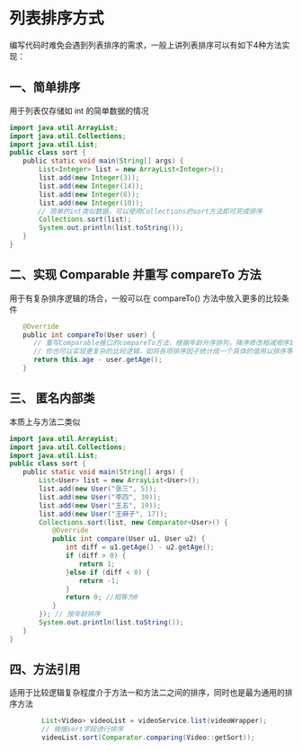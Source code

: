 # 列表排序方式

编写代码时难免会遇到列表排序的需求，一般上讲列表排序可以有如下4种方法实现：

## 一、简单排序

用于列表仅存储如 int 的简单数据的情况

```java
import java.util.ArrayList;
import java.util.Collections;
import java.util.List;
public class sort {
　　public static void main(String[] args) {
　　    List<Integer> list = new ArrayList<Integer>();
　　    list.add(new Integer(3));
　　    list.add(new Integer(14));
　　    list.add(new Integer(6));
　　    list.add(new Integer(10));
       // 简单的int类似数据，可以使用Collections的sort方法即可完成排序
　　    Collections.sort(list);
　　    System.out.println(list.toString());
　　}
}
```

## 二、实现 Comparable 并重写 compareTo 方法

用于有复杂排序逻辑的场合，一般可以在 compareTo() 方法中放入更多的比较条件

```java
　　@Override
　　public int compareTo(User user) {           
      // 重写Comparable接口的compareTo方法，根据年龄升序排列，降序修改相减顺序即可
　　　 // 你也可以实现更复杂的比较逻辑，如将各项排序因子统计成一个具体的值用以排序等
      return this.age - user.getAge();
　　}
```

## 三、 匿名内部类

本质上与方法二类似

```java
import java.util.ArrayList;
import java.util.Collections;
import java.util.List;
public class sort {
　　public static void main(String[] args) {
　　    List<User> list = new ArrayList<User>();
　　    list.add(new User("张三", 5));
　　    list.add(new User("李四", 30));
　　    list.add(new User("王五", 19));
　　    list.add(new User("王麻子", 17));
　　    Collections.sort(list, new Comparator<User>() {
　　　　    @Override
　　　　    public int compare(User u1, User u2) {
　　　　　　    int diff = u1.getAge() - u2.getAge();
　　　　　　    if (diff > 0) {
　　　　　　　　    return 1;
　　　　　　    }else if (diff < 0) {
　　　　　　　　    return -1;
　　　　　　    }
　　　　　　    return 0; //相等为0
　　　　    }
　　    }); // 按年龄排序
　　    System.out.println(list.toString());
　　}
}
```

## 四、方法引用

适用于比较逻辑复杂程度介于方法一和方法二之间的排序，同时也是最为通用的排序方法

```java
        List<Video> videoList = videoService.list(videoWrapper);
        // 根据sort字段进行排序
        videoList.sort(Comparator.comparing(Video::getSort));

```

